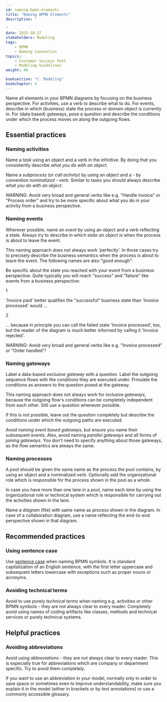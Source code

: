 ```yaml
---
id: naming-bpmn-elements
title: "Naming BPMN Elements"
description: "
    
"
date: 2015-10-27
stakeholders: Modeling
tags:
    - BPMN
    - Naming Convention
topics:
    - Customer Success Path
    - Modeling Guidelines
weight: 40

booksection: "C. Modeling"
bookchapter: 4
---
```


Name all elements in your BPMN diagrams by focusing on the business perspective. For activities, use a verb to describe what to do. For events, describe in which (business) state the process or domain object is currently in. For (data based) gateways, pose a question and describe the conditions under which the process moves on along the outgoing flows.

## Essential practices

### Naming activities

Name a *task* using an object and a verb in the infinitive. By doing that you consistently describe *what you do with an object*.

<div bpmn="naming-bpmn-elements-bpmn/task.bpmn" />

Name a *subprocess* (or *call activity*) by using an object and a - by convention *nominalized* - verb. Similar to tasks you should always describe *what you do with an object*.

<div bpmn="naming-bpmn-elements-bpmn/subprocess.bpmn" />

WARNING: Avoid very broad and general verbs like e.g. "Handle invoice" or "Process order" and try to be more specific about what you do in your activity from a business perspective.


### Naming events

Wherever possible, name an *event* by using an object and a verb reflecting a state. Always try to describe *in which state an object is* when the process is about to leave the event.

<div bpmn="naming-bpmn-elements-bpmn/event.bpmn" />

This naming approach does not always work 'perfectly'. In those cases try to precisely describe the business semantics when the process is about to leave the event. The following names are also "good enough":

<div bpmn="naming-bpmn-elements-bpmn/event-alternative.bpmn" />

Be specific about the state you reached with your event from a business perspective. Quite typically you will reach "success" and "failure" like events from a business perspective:

<div bpmn="naming-bpmn-elements-bpmn/gateway.bpmn" callouts="invoice_paid, invoice_rejected" />

<span className="callout">1</span>

'Invoice paid' better qualifies the "successful" business state than 'Invoice processed' would ...

<span className="callout">2</span>

... because in principle you can call the failed state 'Invoice processed', too, but the reader of the diagram is much better informed by calling it 'Invoice rejected'.

WARNING: Avoid very broad and general verbs like e.g. "Invoice processed" or "Order handled"!



### Naming gateways

Label a data-based *exclusive gateway* with a question. Label the outgoing sequence flows with the conditions they are executed under. Frmulate the conditions as answers to the question posed at the gateway.

<div bpmn="naming-bpmn-elements-bpmn/gateway.bpmn" />

This naming approach does not always work for *inclusive gateways*, because the outgoing flow's conditions can be completely independent from each other. Still use a question whenever possible.

<div bpmn="naming-bpmn-elements-bpmn/gateway-inclusive-with-question.bpmn" />

If this is not possible, leave out the question completely but describe the conditions under which the outgoing paths are executed.

<div bpmn="naming-bpmn-elements-bpmn/gateway-inclusive-without-question.bpmn" />

*Avoid naming event based gateways*, but ensure you name their subsequent events. Also, avoid naming *parallel gateways* and all forms of *joining gateways*. You don't need to specify anything about those gateways, as the flow semantics are always the same.



### Naming processes

A *pool* should be given the same name as the process the pool contains, by using an object and a nominalized verb. Optionally add the organizational role which is responsible for the process shown in the pool as a whole.

<div bpmn="naming-bpmn-elements-bpmn/pool.bpmn" />

In case you have more than one lane in a pool, name each *lane* by using the organizational role or technical system which is responsible for carrying out the activities shown in the lane.

<div bpmn="naming-bpmn-elements-bpmn/lane.bpmn" />

Name a *diagram* (file) with same name as process shown in the diagram. In case of a collaboration diagram, use a name reflecting the end-to-end perspective shown in that diagram.


## Recommended practices

### Using sentence case

Use [sentence case](https://en.wiktionary.org/wiki/sentence_case) when naming BPMN symbols. It is standard capitalization of an English sentence, with the first letter uppercase and subsequent letters lowercase with exceptions such as proper nouns or acronyms.

<div bpmn="naming-bpmn-elements-bpmn/lane.bpmn" />



### Avoiding technical terms

Avoid to use purely *technical terms* when naming e.g. activities or other BPMN symbols - they are not always clear to every reader. Completely avoid using names of coding artifacts like classes, methods and technical services or purely technical systems.



## Helpful practices

### Avoiding abbreviations

Avoid using *abbreviations* - they are not always clear to every reader. This is especially true for abbreviations which are company or department specific. Try to avoid them completely.

If you want to use an abbreviation in your model, normally only in order to save space or sometimes even to improve understandability, make sure you explain it in the model (either in brackets or by text annotations) or use a commonly accessible glossary.
